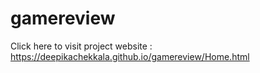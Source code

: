 # gamereview
Click here to visit project website : https://deepikachekkala.github.io/gamereview/Home.html
